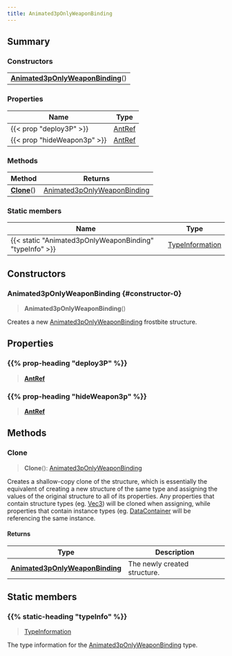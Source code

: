 ```yaml
---
title: Animated3pOnlyWeaponBinding
---
```



## Summary
### Constructors
| |
| ----------- |
| **[Animated3pOnlyWeaponBinding](#constructor-0)**() |

### Properties
| Name | Type |
| ---- | ---- |
| {{< prop "deploy3P" >}} | [AntRef](/vext/ref/fb/antref) |
| {{< prop "hideWeapon3p" >}} | [AntRef](/vext/ref/fb/antref) |

### Methods
| Method | Returns |
| ------ | ---- |
| **[Clone](#clone)**() | [Animated3pOnlyWeaponBinding](/vext/ref/fb/animated3ponlyweaponbinding) |

### Static members
| Name | Type |
| ---- | ---- |
| {{< static "Animated3pOnlyWeaponBinding" "typeInfo" >}} | [TypeInformation](/vext/ref/shared/class/typeinformation) |

## Constructors
### Animated3pOnlyWeaponBinding {#constructor-0}
> **Animated3pOnlyWeaponBinding**()

Creates a new [Animated3pOnlyWeaponBinding](/vext/ref/fb/animated3ponlyweaponbinding) frostbite structure.

## Properties
### {{% prop-heading "deploy3P" %}}
> **[AntRef](/vext/ref/fb/antref)**

### {{% prop-heading "hideWeapon3p" %}}
> **[AntRef](/vext/ref/fb/antref)**

## Methods
### Clone
> **Clone**(): [Animated3pOnlyWeaponBinding](/vext/ref/fb/animated3ponlyweaponbinding)

Creates a shallow-copy clone of the structure, which is essentially the equivalent of creating a new structure of the same type and assigning the values of the original structure to all of its properties. Any properties that contain structure types (eg. [Vec3](/vext/ref/shared/class/vec3)) will be cloned when assigning, while properties that contain instance types (eg. [DataContainer](/vext/ref/shared/class/datacontainer) will be referencing the same instance.

#### Returns
| Type | Description |
| ---- | ----------- |
| **[Animated3pOnlyWeaponBinding](/vext/ref/fb/animated3ponlyweaponbinding)** | The newly created structure. |

## Static members
### {{% static-heading "typeInfo" %}}
> [TypeInformation](/vext/ref/shared/class/typeinformation)

The type information for the [Animated3pOnlyWeaponBinding](/vext/ref/fb/animated3ponlyweaponbinding) type.

